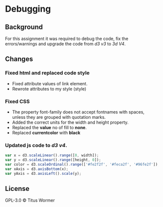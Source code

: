 # Debugging

## Background
For this assignment it was required to debug the code, fix the errors/warnings and upgrade the code from _d3 v3_ to _3d V4_.

## Changes

### Fixed html and replaced code style
* Fixed attribute values of link element.
* Rewrote attributes to my style (style)


### Fixed CSS
* The property font-family does not accept fontnames with spaces, unless they are grouped with quotation marks.
* Added the correct units for the width and height property.
* Replaced the **value** no of fill to **none**.
* Replaced **currentcolor** with **black**

### Updated js code to _d3 v4_.

```js
var x = d3.scaleLinear().range([0, width]);
var y = d3.scaleLinear().range([height, 0]);
var color = d3.scaleOrdinal().range(['#fe2f2f', '#feca2f', '#96fe2f']);
var xAxis = d3.axisBottom(x);
var yAxis = d3.axisLeft().scale(y);
```

## License
GPL-3.0 © Titus Wormer
